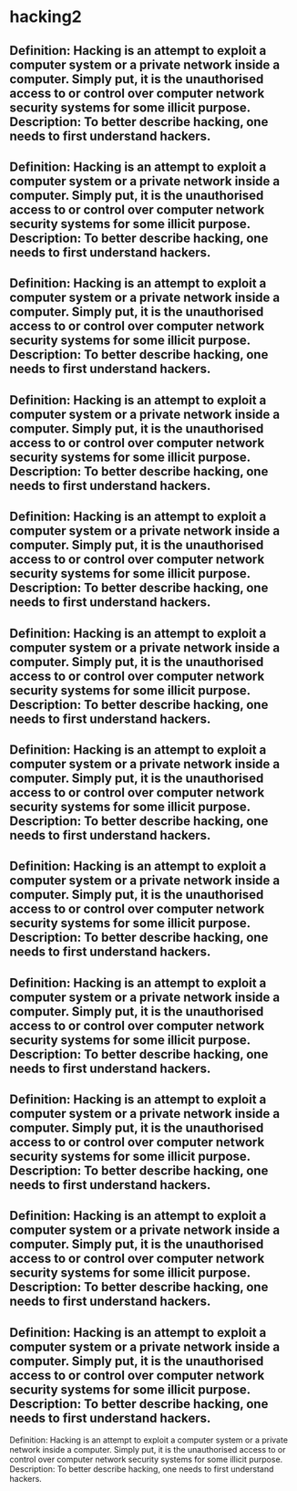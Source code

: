 # hacking2

Definition: Hacking is an attempt to exploit a computer system or a private network inside a computer. Simply put, it is the unauthorised access to or control over computer network security systems for some illicit purpose. Description: To better describe hacking, one needs to first understand hackers.
-----------------------------------------------------------------------
Definition: Hacking is an attempt to exploit a computer system or a private network inside a computer. Simply put, it is the unauthorised access to or control over computer network security systems for some illicit purpose. Description: To better describe hacking, one needs to first understand hackers.
-----------------------------------------------------------------------
Definition: Hacking is an attempt to exploit a computer system or a private network inside a computer. Simply put, it is the unauthorised access to or control over computer network security systems for some illicit purpose. Description: To better describe hacking, one needs to first understand hackers.
---------------------------------------------------------------------
Definition: Hacking is an attempt to exploit a computer system or a private network inside a computer. Simply put, it is the unauthorised access to or control over computer network security systems for some illicit purpose. Description: To better describe hacking, one needs to first understand hackers.
---------------------------------------------------------------------
Definition: Hacking is an attempt to exploit a computer system or a private network inside a computer. Simply put, it is the unauthorised access to or control over computer network security systems for some illicit purpose. Description: To better describe hacking, one needs to first understand hackers.
---------------------------------------------------------------------
Definition: Hacking is an attempt to exploit a computer system or a private network inside a computer. Simply put, it is the unauthorised access to or control over computer network security systems for some illicit purpose. Description: To better describe hacking, one needs to first understand hackers.
---------------------------------------------------------------------
Definition: Hacking is an attempt to exploit a computer system or a private network inside a computer. Simply put, it is the unauthorised access to or control over computer network security systems for some illicit purpose. Description: To better describe hacking, one needs to first understand hackers.
---------------------------------------------------------------------
Definition: Hacking is an attempt to exploit a computer system or a private network inside a computer. Simply put, it is the unauthorised access to or control over computer network security systems for some illicit purpose. Description: To better describe hacking, one needs to first understand hackers.
---------------------------------------------------------------------
Definition: Hacking is an attempt to exploit a computer system or a private network inside a computer. Simply put, it is the unauthorised access to or control over computer network security systems for some illicit purpose. Description: To better describe hacking, one needs to first understand hackers.
---------------------------------------------------------------------
Definition: Hacking is an attempt to exploit a computer system or a private network inside a computer. Simply put, it is the unauthorised access to or control over computer network security systems for some illicit purpose. Description: To better describe hacking, one needs to first understand hackers.
---------------------------------------------------------------------
Definition: Hacking is an attempt to exploit a computer system or a private network inside a computer. Simply put, it is the unauthorised access to or control over computer network security systems for some illicit purpose. Description: To better describe hacking, one needs to first understand hackers.
---------------------------------------------------------------------
Definition: Hacking is an attempt to exploit a computer system or a private network inside a computer. Simply put, it is the unauthorised access to or control over computer network security systems for some illicit purpose. Description: To better describe hacking, one needs to first understand hackers.
---------------------------------------------------------------------
Definition: Hacking is an attempt to exploit a computer system or a private network inside a computer. Simply put, it is the unauthorised access to or control over computer network security systems for some illicit purpose. Description: To better describe hacking, one needs to first understand hackers.





